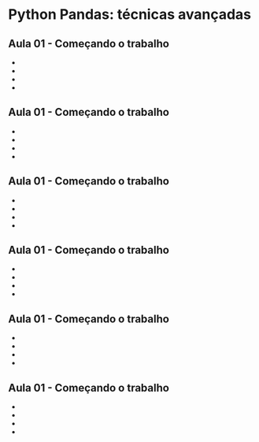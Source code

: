 # Python Pandas: técnicas avançadas

## Aula 01 - Começando o trabalho
* [](#)
* [](#)
* [](#)
* [](#)

## Aula 01 - Começando o trabalho
* [](#)
* [](#)
* [](#)
* [](#)

## Aula 01 - Começando o trabalho
* [](#)
* [](#)
* [](#)
* [](#)

## Aula 01 - Começando o trabalho
* [](#)
* [](#)
* [](#)
* [](#)

## Aula 01 - Começando o trabalho
* [](#)
* [](#)
* [](#)
* [](#)

## Aula 01 - Começando o trabalho
* [](#)
* [](#)
* [](#)
* [](#)